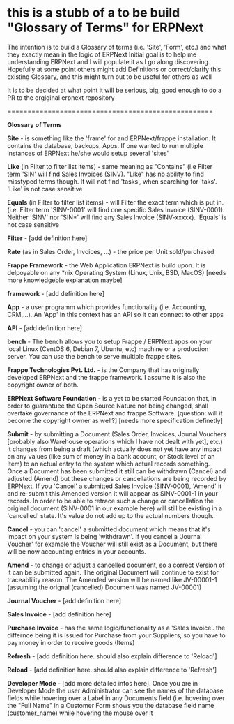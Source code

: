 # this is a stubb of a to be build "Glossary of Terms" for ERPNext

The intention is to build a Glossary of terms (i.e. 'Site', 'Form', etc.) and what they exactly mean in the logic of ERPNext
Initial goal is to help me understanding ERPNext and I will populate it as I go along discovering. Hopefully at some point others might add Definitions or correct/clarify this existing Glossary, and this might turn out to be useful for others as well

It is to be decided at what point it will be serious, big, good enough to do a PR to the orgiginal erpnext repository

===================================================

**Glossary of Terms**

**Site** - is something like the 'frame' for and ERPNext/frappe installation. It contains the database, backups, Apps. If one wanted to run multiple instances of ERPNext he/she would setup several 'sites'

**Like** (in Filter to filter list items) - same meaning as "Contains" (i.e Filter term 'SIN' will find Sales Invoices (SINV). "Like" has no ability to find misstyped terms though. It will not find 'tasks', when searching for 'taks'. 'Like' is not case sensitive

**Equals** (in Filter to filter list items) - will Filter the exact term which is put in. (i.e. Filter term 'SINV-0001' will find one specific Sales Invoice (SINV-0001). Neither 'SINV' nor 'SIN*' will find any Sales Invoice (SINV-xxxxx). 'Equals' is not case sensitive

**Filter** - [add definition here]

**Rate** (as in Sales Order, Invoices, ...) - the price per Unit sold/purchased

**Frappe Framework** - the Web Application ERPNext is build upon. It is delpoyable on any *nix Operating System (Linux, Unix, BSD, MacOS) [needs more knowledgeble explanation maybe]


**framework** - [add definition here]

**App** - a user programm which provides functionality (i.e. Accounting, CRM,...). An 'App' in this context has an API so it can connect to other apps

**API** - [add definition here]

**bench** - The bench allows you to setup Frappe / ERPNext apps on your local Linux (CentOS 6, Debian 7, Ubuntu, etc) machine or a production server. You can use the bench to serve multiple frappe sites. 

**Frappe Technologies Pvt. Ltd.** - is the Company that has originally developed ERPNext and the frappe framework. I assume it is also the copyright owner of both.

**ERPNext Software Foundation** - is a yet to be started Foundation that, in order to guarantuee the Open Source Nature not being changed, shall overtake governance of the ERPNext and frappe Software. [question: will it become the copyright owner as well?] [needs more specification definetly]

**Submit** - by submitting a Document (Sales Order, Invoices, Jounal Vouchers [probably also Warehouse operations which I have not dealt with yet], etc.) it changes from being a draft (which actually does not yet have any impact on any values (like sum of money in a bank account, or Stock level of an Item) to an actual entry to the system which actual records something. 
Once a Document has been submitted it still can be withdrawn (Cancel) and adjusted (Amend) but these changes or cancellations are being recorded by ERPNext. If you 'Cancel' a submitted Sales Invoice (SINV-0001), 'Amend' it and re-submit this Amended version it will appear as SINV-0001-1 in your records. In order to be able to retrace such a change or cancellation the original document (SINV-0001 in our example here) will still be existing in a 'cancelled' state. It's value do not add up to the actual numbers though.

**Cancel** - you can 'cancel' a submitted document which means that it's impact on your system is being 'withdrawn'. If you cancel a 'Journal Voucher' for example the Voucher will still exist as a Document, but there will be now accounting entries in your accounts.

**Amend** - to change or adjust a cancelled document, so a correct Version of it can be submitted again. The original Document will continue to exist for traceablility reason. The Amended version will be named like JV-00001-1 (assuming the orignal (cancelled) Document was named JV-00001)

**Journal Voucher** - [add definition here]

**Sales Invoice** - [add definition here]

**Purchase Invoice** - has the same logic/functionality as a 'Sales Invoice'. the differnce being it is issued for Purchase from your Suppliers, so you have to pay money in order to receive goods (Items)

**Refresh** - [add definition here. should also explain difference to 'Reload']

**Reload** - [add definition here. should also explain difference to 'Refresh']

**Developer Mode** - [add more detailed infos here]. Once you are in Developer Mode the user Administrator can see the names of the database fields while hovering over a Label in any Documents field (i.e. hovering over the "Full Name" in a Customer Form shows you the database field name (customer_name) while hovering the mouse over it





